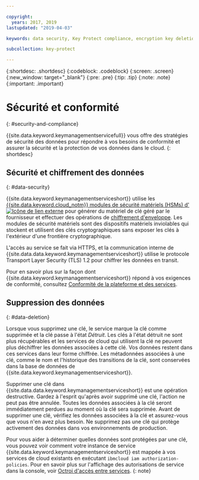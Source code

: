```yaml
---

copyright:
  years: 2017, 2019
lastupdated: "2019-04-03"

keywords: data security, Key Protect compliance, encryption key deletion

subcollection: key-protect

---
```


{:shortdesc: .shortdesc}
{:codeblock: .codeblock}
{:screen: .screen}
{:new_window: target="_blank"}
{:pre: .pre}
{:tip: .tip}
{:note: .note}
{:important: .important}

# Sécurité et conformité
{: #security-and-compliance}

{{site.data.keyword.keymanagementservicefull}} vous offre des stratégies de sécurité des données pour répondre à vos besoins de conformité et assurer la sécurité et la protection de vos données dans le cloud.
{: shortdesc}

## Sécurité et chiffrement des données
{: #data-security}

{{site.data.keyword.keymanagementserviceshort}} utilise les [{{site.data.keyword.cloud_notm}} modules de sécurité matériels (HSMs) d'![Icône de lien externe](../../icons/launch-glyph.svg "Icône de lien externe")](https://www.ibm.com/cloud/hardware-security-module) pour générer du matériel de clé géré par le fournisseur et effectuer des opérations de [chiffrement d'enveloppe](/docs/services/key-protect?topic=key-protect-envelope-encryption). Les modules de sécurité matériels sont des dispositifs matériels inviolables qui stockent et utilisent des clés cryptographiques sans exposer les clés à l'extérieur d'une frontière cryptographique.

L'accès au service se fait via HTTPS, et la communication interne de {{site.data.data.keyword.keymanagementserviceshort}} utilise le protocole Transport Layer Security (TLS) 1.2 pour chiffrer les données en transit.

Pour en savoir plus sur la façon dont {{site.data.keyword.keymanagementserviceshort}} répond à vos exigences de conformité, consultez [Conformité de la plateforme et des services](/docs/overview?topic=overview-security#compliancetable).

## Suppression des données
{: #data-deletion}

Lorsque vous supprimez une clé, le service marque la clé comme supprimée et la clé passe à l'état _Détruit_. Les clés à l'état détruit ne sont plus récupérables et les services de cloud qui utilisent la clé ne peuvent plus déchiffrer les données associées à cette clé. Vos données restent dans ces services dans leur forme chiffrée. Les métadonnées associées à une clé, comme le nom et l'historique des transitions de la clé, sont conservées dans la base de données de {{site.data.keyword.keymanagementserviceshort}}. 

Supprimer une clé dans {{site.data.data.keyword.keymanagementserviceshort}} est une opération destructive. Gardez à l'esprit qu'après avoir supprimé une clé, l'action ne peut pas être annulée. Toutes les données associées à la clé seront immédiatement perdues au moment où la clé sera supprimée. Avant de supprimer une clé, vérifiez les données associées à la clé et assurez-vous que vous n'en avez plus besoin. Ne supprimez pas une clé qui protège activement des données dans vos environnements de production. 

Pour vous aider à déterminer quelles données sont protégées par une clé, vous pouvez voir comment votre instance de service {{site.data.keyword.keymanagementserviceshort}} est mappée à vos services de cloud existants en exécutant `ibmcloud iam authorization-policies`. Pour en savoir plus sur l'affichage des autorisations de service dans la console, voir [Octroi d'accès entre services](/docs/iam?topic=iam-serviceauth).
{: note}
